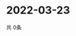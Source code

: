 # 2022-03-23
  共 0条

  <!-- BEGIN -->
  <!-- 最后更新时间Wed Mar 23 2022 22:06:08 GMT+0000 (Coordinated Universal Time) -->
  
  <!-- END -->
  
  